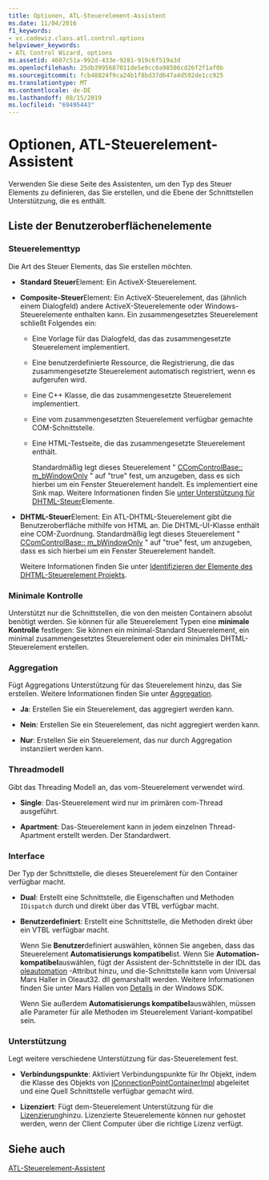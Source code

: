 ```yaml
---
title: Optionen, ATL-Steuerelement-Assistent
ms.date: 11/04/2016
f1_keywords:
- vc.codewiz.class.atl.control.options
helpviewer_keywords:
- ATL Control Wizard, options
ms.assetid: 4607c51a-992d-433e-9281-919c6f519a3d
ms.openlocfilehash: 25db3995687011de5e9cc0a98506cd26f2f1af0b
ms.sourcegitcommit: fcb48824f9ca24b1f8bd37d647a4d592de1cc925
ms.translationtype: MT
ms.contentlocale: de-DE
ms.lasthandoff: 08/15/2019
ms.locfileid: "69495443"
---
```

# <a name="options-atl-control-wizard"></a>Optionen, ATL-Steuerelement-Assistent

Verwenden Sie diese Seite des Assistenten, um den Typ des Steuer Elements zu definieren, das Sie erstellen, und die Ebene der Schnittstellen Unterstützung, die es enthält.

## <a name="uielement-list"></a>Liste der Benutzeroberflächenelemente

### <a name="control-type"></a>Steuerelementtyp

Die Art des Steuer Elements, das Sie erstellen möchten.

- **Standard Steuer**Element: Ein ActiveX-Steuerelement.

- **Composite-Steuer**Element: Ein ActiveX-Steuerelement, das (ähnlich einem Dialogfeld) andere ActiveX-Steuerelemente oder Windows-Steuerelemente enthalten kann. Ein zusammengesetztes Steuerelement schließt Folgendes ein:

  - Eine Vorlage für das Dialogfeld, das das zusammengesetzte Steuerelement implementiert.

  - Eine benutzerdefinierte Ressource, die Registrierung, die das zusammengesetzte Steuerelement automatisch registriert, wenn es aufgerufen wird.

  - Eine C++ Klasse, die das zusammengesetzte Steuerelement implementiert.

  - Eine vom zusammengesetzten Steuerelement verfügbar gemachte COM-Schnittstelle.

  - Eine HTML-Testseite, die das zusammengesetzte Steuerelement enthält.

    Standardmäßig legt dieses Steuerelement " [CComControlBase:: m_bWindowOnly](../../atl/reference/ccomcontrolbase-class.md#m_bwindowonly) " auf "true" fest, um anzugeben, dass es sich hierbei um ein Fenster Steuerelement handelt. Es implementiert eine Sink map. Weitere Informationen finden Sie [unter Unterstützung für DHTML-Steuer](../../atl/atl-support-for-dhtml-controls.md)Elemente.

- **DHTML-Steuer**Element: Ein ATL-DHTML-Steuerelement gibt die Benutzeroberfläche mithilfe von HTML an. Die DHTML-UI-Klasse enthält eine COM-Zuordnung. Standardmäßig legt dieses Steuerelement " [CComControlBase:: m_bWindowOnly](../../atl/reference/ccomcontrolbase-class.md#m_bwindowonly) " auf "true" fest, um anzugeben, dass es sich hierbei um ein Fenster Steuerelement handelt.

   Weitere Informationen finden Sie unter [Identifizieren der Elemente des DHTML-Steuerelement Projekts](../../atl/identifying-the-elements-of-the-dhtml-control-project.md).

### <a name="minimal-control"></a>Minimale Kontrolle

Unterstützt nur die Schnittstellen, die von den meisten Containern absolut benötigt werden. Sie können für alle Steuerelement Typen eine **minimale Kontrolle** festlegen: Sie können ein minimal-Standard Steuerelement, ein minimal zusammengesetztes Steuerelement oder ein minimales DHTML-Steuerelement erstellen.

### <a name="aggregation"></a>Aggregation

Fügt Aggregations Unterstützung für das Steuerelement hinzu, das Sie erstellen. Weitere Informationen finden Sie unter [Aggregation](../../atl/aggregation.md).

- **Ja**: Erstellen Sie ein Steuerelement, das aggregiert werden kann.

- **Nein**: Erstellen Sie ein Steuerelement, das nicht aggregiert werden kann.

- **Nur**: Erstellen Sie ein Steuerelement, das nur durch Aggregation instanziiert werden kann.

### <a name="threading-model"></a>Threadmodell

Gibt das Threading Modell an, das vom-Steuerelement verwendet wird.

- **Single**: Das-Steuerelement wird nur im primären com-Thread ausgeführt.

- **Apartment**: Das-Steuerelement kann in jedem einzelnen Thread-Apartment erstellt werden. Der Standardwert.

### <a name="interface"></a>Interface

Der Typ der Schnittstelle, die dieses Steuerelement für den Container verfügbar macht.

- **Dual**: Erstellt eine Schnittstelle, die Eigenschaften und Methoden `IDispatch` durch und direkt über das VTBL verfügbar macht.

- **Benutzerdefiniert**: Erstellt eine Schnittstelle, die Methoden direkt über ein VTBL verfügbar macht.

   Wenn Sie **Benutzer**definiert auswählen, können Sie angeben, dass das Steuerelement **Automatisierungs kompatibel**ist. Wenn Sie **Automation-kompatibel**auswählen, fügt der Assistent der-Schnittstelle in der IDL das [oleautomation](../../windows/oleautomation.md) -Attribut hinzu, und die-Schnittstelle kann vom Universal Mars Haller in Oleaut32. dll gemarshallt werden. Weitere Informationen finden Sie unter Mars Hallen von [Details](/windows/win32/com/marshaling-details) in der Windows SDK.

   Wenn Sie außerdem **Automatisierungs kompatibel**auswählen, müssen alle Parameter für alle Methoden im Steuerelement Variant-kompatibel sein.

### <a name="support"></a>Unterstützung

Legt weitere verschiedene Unterstützung für das-Steuerelement fest.

- **Verbindungspunkte**: Aktiviert Verbindungspunkte für Ihr Objekt, indem die Klasse des Objekts von [IConnectionPointContainerImpl](../../atl/reference/iconnectionpointcontainerimpl-class.md) abgeleitet und eine Quell Schnittstelle verfügbar gemacht wird.

- **Lizenziert**: Fügt dem-Steuerelement Unterstützung für die [Lizenzierung](/windows/win32/com/licensing)hinzu. Lizenzierte Steuerelemente können nur gehostet werden, wenn der Client Computer über die richtige Lizenz verfügt.

## <a name="see-also"></a>Siehe auch

[ATL-Steuerelement-Assistent](../../atl/reference/atl-control-wizard.md)
